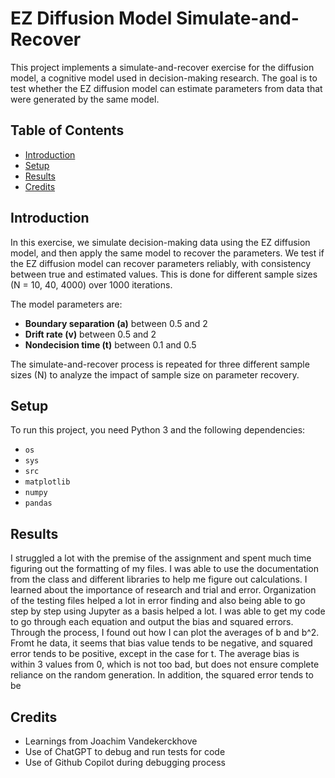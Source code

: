 # EZ Diffusion Model Simulate-and-Recover

This project implements a simulate-and-recover exercise for the diffusion model, a cognitive model used in decision-making research. The goal is to test whether the EZ diffusion model can estimate parameters from data that were generated by the same model. 

## Table of Contents
- [Introduction](#introduction)
- [Setup](#setup)
- [Results](#results)
- [Credits](#credits)

## Introduction
In this exercise, we simulate decision-making data using the EZ diffusion model, and then apply the same model to recover the parameters. We test if the EZ diffusion model can recover parameters reliably, with consistency between true and estimated values. This is done for different sample sizes (N = 10, 40, 4000) over 1000 iterations.

The model parameters are:
- **Boundary separation (a)** between 0.5 and 2
- **Drift rate (v)** between 0.5 and 2
- **Nondecision time (t)** between 0.1 and 0.5

The simulate-and-recover process is repeated for three different sample sizes (N) to analyze the impact of sample size on parameter recovery.

## Setup
To run this project, you need Python 3 and the following dependencies:
- `os`
- `sys`
- `src`
- `matplotlib`
- `numpy`
- `pandas`

## Results
I struggled a lot with the premise of the assignment and spent much time figuring out the formatting of my files. I was able to use the documentation from the class and different libraries to help me figure out calculations. I learned about the importance of research and trial and error. Organization of the testing files helped a lot in error finding and also being able to go step by step using Jupyter as a basis helped a lot.
I was able to get my code to go through each equation and output the bias and squared errors. Through the process, I found out how I can plot the averages of b and b^2. Fromt he data, it seems that bias value tends to be negative, and squared error tends to be positive, except in the case for t. 
The average bias is within 3 values from 0, which is not too bad, but does not ensure complete reliance on the random generation. In addition, the squared error tends to be 

## Credits
- Learnings from Joachim Vandekerckhove
- Use of ChatGPT to debug and run tests for code
- Use of Github Copilot during debugging process

